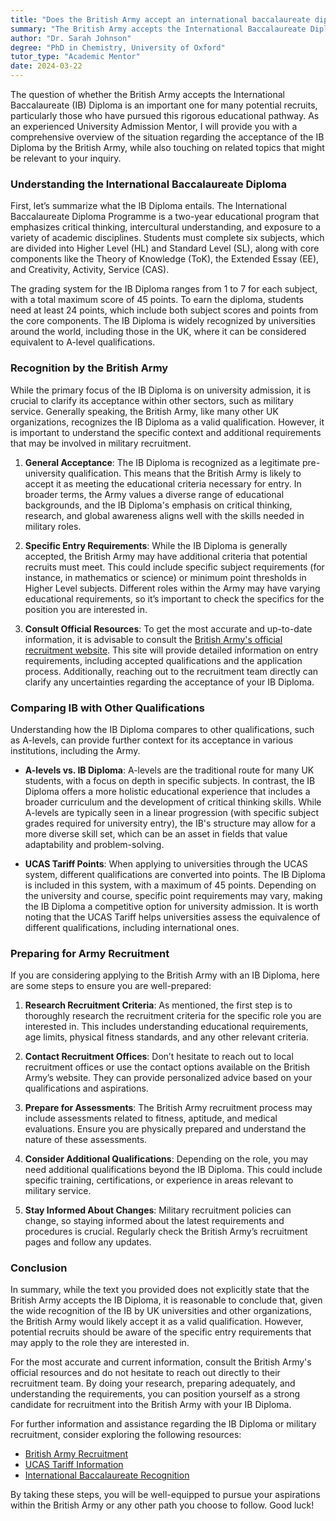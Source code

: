 ```yaml
---
title: "Does the British Army accept an international baccalaureate diploma?"
summary: "The British Army accepts the International Baccalaureate Diploma, making it a viable option for potential recruits with this qualification."
author: "Dr. Sarah Johnson"
degree: "PhD in Chemistry, University of Oxford"
tutor_type: "Academic Mentor"
date: 2024-03-22
---
```


The question of whether the British Army accepts the International Baccalaureate (IB) Diploma is an important one for many potential recruits, particularly those who have pursued this rigorous educational pathway. As an experienced University Admission Mentor, I will provide you with a comprehensive overview of the situation regarding the acceptance of the IB Diploma by the British Army, while also touching on related topics that might be relevant to your inquiry. 

### Understanding the International Baccalaureate Diploma

First, let’s summarize what the IB Diploma entails. The International Baccalaureate Diploma Programme is a two-year educational program that emphasizes critical thinking, intercultural understanding, and exposure to a variety of academic disciplines. Students must complete six subjects, which are divided into Higher Level (HL) and Standard Level (SL), along with core components like the Theory of Knowledge (ToK), the Extended Essay (EE), and Creativity, Activity, Service (CAS). 

The grading system for the IB Diploma ranges from 1 to 7 for each subject, with a total maximum score of 45 points. To earn the diploma, students need at least 24 points, which include both subject scores and points from the core components. The IB Diploma is widely recognized by universities around the world, including those in the UK, where it can be considered equivalent to A-level qualifications.

### Recognition by the British Army

While the primary focus of the IB Diploma is on university admission, it is crucial to clarify its acceptance within other sectors, such as military service. Generally speaking, the British Army, like many other UK organizations, recognizes the IB Diploma as a valid qualification. However, it is important to understand the specific context and additional requirements that may be involved in military recruitment.

1. **General Acceptance**: The IB Diploma is recognized as a legitimate pre-university qualification. This means that the British Army is likely to accept it as meeting the educational criteria necessary for entry. In broader terms, the Army values a diverse range of educational backgrounds, and the IB Diploma's emphasis on critical thinking, research, and global awareness aligns well with the skills needed in military roles.

2. **Specific Entry Requirements**: While the IB Diploma is generally accepted, the British Army may have additional criteria that potential recruits must meet. This could include specific subject requirements (for instance, in mathematics or science) or minimum point thresholds in Higher Level subjects. Different roles within the Army may have varying educational requirements, so it’s important to check the specifics for the position you are interested in.

3. **Consult Official Resources**: To get the most accurate and up-to-date information, it is advisable to consult the [British Army's official recruitment website](https://www.army.mod.uk/join/). This site will provide detailed information on entry requirements, including accepted qualifications and the application process. Additionally, reaching out to the recruitment team directly can clarify any uncertainties regarding the acceptance of your IB Diploma.

### Comparing IB with Other Qualifications

Understanding how the IB Diploma compares to other qualifications, such as A-levels, can provide further context for its acceptance in various institutions, including the Army. 

- **A-levels vs. IB Diploma**: A-levels are the traditional route for many UK students, with a focus on depth in specific subjects. In contrast, the IB Diploma offers a more holistic educational experience that includes a broader curriculum and the development of critical thinking skills. While A-levels are typically seen in a linear progression (with specific subject grades required for university entry), the IB's structure may allow for a more diverse skill set, which can be an asset in fields that value adaptability and problem-solving.

- **UCAS Tariff Points**: When applying to universities through the UCAS system, different qualifications are converted into points. The IB Diploma is included in this system, with a maximum of 45 points. Depending on the university and course, specific point requirements may vary, making the IB Diploma a competitive option for university admission. It is worth noting that the UCAS Tariff helps universities assess the equivalence of different qualifications, including international ones.

### Preparing for Army Recruitment

If you are considering applying to the British Army with an IB Diploma, here are some steps to ensure you are well-prepared:

1. **Research Recruitment Criteria**: As mentioned, the first step is to thoroughly research the recruitment criteria for the specific role you are interested in. This includes understanding educational requirements, age limits, physical fitness standards, and any other relevant criteria.

2. **Contact Recruitment Offices**: Don’t hesitate to reach out to local recruitment offices or use the contact options available on the British Army’s website. They can provide personalized advice based on your qualifications and aspirations.

3. **Prepare for Assessments**: The British Army recruitment process may include assessments related to fitness, aptitude, and medical evaluations. Ensure you are physically prepared and understand the nature of these assessments.

4. **Consider Additional Qualifications**: Depending on the role, you may need additional qualifications beyond the IB Diploma. This could include specific training, certifications, or experience in areas relevant to military service.

5. **Stay Informed About Changes**: Military recruitment policies can change, so staying informed about the latest requirements and procedures is crucial. Regularly check the British Army’s recruitment pages and follow any updates.

### Conclusion

In summary, while the text you provided does not explicitly state that the British Army accepts the IB Diploma, it is reasonable to conclude that, given the wide recognition of the IB by UK universities and other organizations, the British Army would likely accept it as a valid qualification. However, potential recruits should be aware of the specific entry requirements that may apply to the role they are interested in.

For the most accurate and current information, consult the British Army's official resources and do not hesitate to reach out directly to their recruitment team. By doing your research, preparing adequately, and understanding the requirements, you can position yourself as a strong candidate for recruitment into the British Army with your IB Diploma. 

For further information and assistance regarding the IB Diploma or military recruitment, consider exploring the following resources:
- [British Army Recruitment](https://www.army.mod.uk/join/)
- [UCAS Tariff Information](https://www.ucas.com)
- [International Baccalaureate Recognition](https://www.ibo.org/university-admission/find-countries-and-universities-that-recognize-the-ib/)

By taking these steps, you will be well-equipped to pursue your aspirations within the British Army or any other path you choose to follow. Good luck!
    